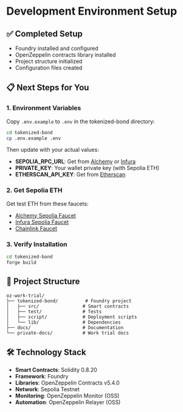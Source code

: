 # Development Environment Setup

## ✅ Completed Setup
- Foundry installed and configured
- OpenZeppelin contracts library installed
- Project structure initialized
- Configuration files created

## 📋 Next Steps for You

### 1. Environment Variables
Copy `.env.example` to `.env` in the tokenized-bond directory:
```bash
cd tokenized-bond
cp .env.example .env
```

Then update with your actual values:
- **SEPOLIA_RPC_URL**: Get from [Alchemy](https://www.alchemy.com/) or [Infura](https://infura.io/)
- **PRIVATE_KEY**: Your wallet private key (with Sepolia ETH)
- **ETHERSCAN_API_KEY**: Get from [Etherscan](https://etherscan.io/apis)

### 2. Get Sepolia ETH
Get test ETH from these faucets:
- [Alchemy Sepolia Faucet](https://sepoliafaucet.com/)
- [Infura Sepolia Faucet](https://www.infura.io/faucet/sepolia)
- [Chainlink Faucet](https://faucets.chain.link/)

### 3. Verify Installation
```bash
cd tokenized-bond
forge build
```

## 📁 Project Structure
```
oz-work-trial/
├── tokenized-bond/          # Foundry project
│   ├── src/                # Smart contracts
│   ├── test/               # Tests
│   ├── script/             # Deployment scripts
│   └── lib/                # Dependencies
├── docs/                   # Documentation
└── private-docs/           # Work trial docs
```

## 🛠️ Technology Stack
- **Smart Contracts**: Solidity 0.8.20
- **Framework**: Foundry
- **Libraries**: OpenZeppelin Contracts v5.4.0
- **Network**: Sepolia Testnet
- **Monitoring**: OpenZeppelin Monitor (OSS)
- **Automation**: OpenZeppelin Relayer (OSS)